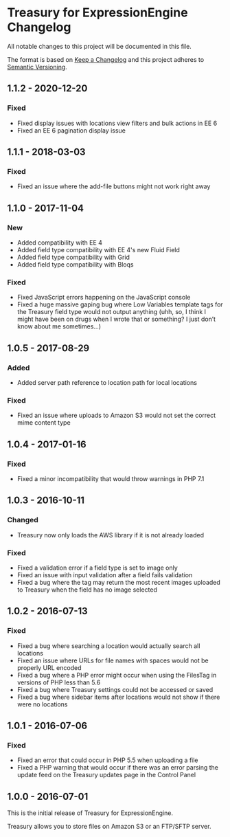 # Treasury for ExpressionEngine Changelog

All notable changes to this project will be documented in this file.

The format is based on [Keep a Changelog](http://keepachangelog.com/en/1.0.0/)
and this project adheres to [Semantic Versioning](http://semver.org/spec/v2.0.0.html).

## 1.1.2 - 2020-12-20
### Fixed
- Fixed display issues with locations view filters and bulk actions in EE 6
- Fixed an EE 6 pagination display issue

## 1.1.1 - 2018-03-03
### Fixed
- Fixed an issue where the add-file buttons might not work right away

## 1.1.0 - 2017-11-04
### New
- Added compatibility with EE 4
- Added field type compatibility with EE 4's new Fluid Field
- Added field type compatibility with Grid
- Added field type compatibility with Bloqs
### Fixed
- Fixed JavaScript errors happening on the JavaScript console
- Fixed a huge massive gaping bug where Low Variables template tags for the Treasury field type would not output anything (uhh, so, I think I might have been on drugs when I wrote that or something? I just don’t know about me sometimes…)

## 1.0.5 - 2017-08-29
### Added
- Added server path reference to location path for local locations
### Fixed
- Fixed an issue where uploads to Amazon S3 would not set the correct mime content type

## 1.0.4 - 2017-01-16
### Fixed
- Fixed a minor incompatibility that would throw warnings in PHP 7.1

## 1.0.3 - 2016-10-11
### Changed
- Treasury now only loads the AWS library if it is not already loaded
### Fixed
- Fixed a validation error if a field type is set to image only
- Fixed an issue with input validation after a field fails validation
- Fixed a bug where the tag may return the most recent images uploaded to Treasury when the field has no image selected

## 1.0.2 - 2016-07-13
### Fixed
- Fixed a bug where searching a location would actually search all locations
- Fixed an issue where URLs for file names with spaces would not be properly URL encoded
- Fixed a bug where a PHP error might occur when using the FilesTag in versions of PHP less than 5.6
- Fixed a bug where Treasury settings could not be accessed or saved
- Fixed a bug where sidebar items after locations would not show if there were no locations

## 1.0.1 - 2016-07-06
### Fixed
- Fixed an error that could occur in PHP 5.5 when uploading a file
- Fixed a PHP warning that would occur if there was an error parsing the update feed on the Treasury updates page in the Control Panel

## 1.0.0 - 2016-07-01
This is the initial release of Treasury for ExpressionEngine.

Treasury allows you to store files on Amazon S3 or an FTP/SFTP server.
